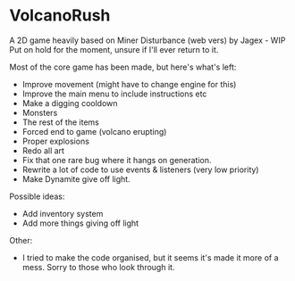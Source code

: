 # VolcanoRush
A 2D game heavily based on Miner Disturbance (web vers) by Jagex - WIP
Put on hold for the moment, unsure if I'll ever return to it.

Most of the core game has been made, but here's what's left:
- Improve movement (might have to change engine for this)
- Improve the main menu to include instructions etc
- Make a digging cooldown
- Monsters
- The rest of the items
- Forced end to game (volcano erupting)
- Proper explosions
- Redo all art
- Fix that one rare bug where it hangs on generation.
- Rewrite a lot of code to use events & listeners (very low priority)
- Make Dynamite give off light.

Possible ideas:
- Add inventory system
- Add more things giving off light


Other:
- I tried to make the code organised, but it seems it's made it more of a mess. Sorry to those who look through it.